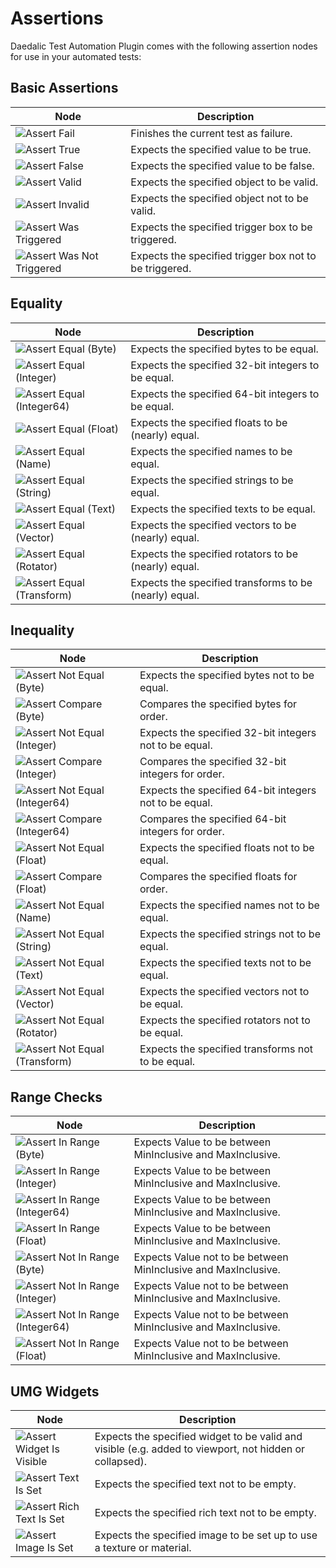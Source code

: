 # Assertions

Daedalic Test Automation Plugin comes with the following assertion nodes for use in your automated tests:

## Basic Assertions

| Node | Description |
| --- | --- |
| ![Assert Fail](AssertFail.png) | Finishes the current test as failure. |
| ![Assert True](AssertTrue.png) | Expects the specified value to be true. |
| ![Assert False](AssertFalse.png) | Expects the specified value to be false. |
| ![Assert Valid](AssertValid.png) | Expects the specified object to be valid. |
| ![Assert Invalid](AssertInvalid.png) | Expects the specified object not to be valid. |
| ![Assert Was Triggered](AssertWasTriggered.png) | Expects the specified trigger box to be triggered. |
| ![Assert Was Not Triggered](AssertWasNotTriggered.png) | Expects the specified trigger box not to be triggered. |

## Equality

| Node | Description |
| --- | --- |
| ![Assert Equal (Byte)](AssertEqualByte.png) | Expects the specified bytes to be equal. |
| ![Assert Equal (Integer)](AssertEqualInteger.png) | Expects the specified 32-bit integers to be equal. |
| ![Assert Equal (Integer64)](AssertEqualInteger64.png) | Expects the specified 64-bit integers to be equal. |
| ![Assert Equal (Float)](AssertEqualFloat.png) | Expects the specified floats to be (nearly) equal. |
| ![Assert Equal (Name)](AssertEqualName.png) | Expects the specified names to be equal. |
| ![Assert Equal (String)](AssertEqualString.png) | Expects the specified strings to be equal. |
| ![Assert Equal (Text)](AssertEqualText.png) | Expects the specified texts to be equal. |
| ![Assert Equal (Vector)](AssertEqualVector.png) | Expects the specified vectors to be (nearly) equal. |
| ![Assert Equal (Rotator)](AssertEqualRotator.png) | Expects the specified rotators to be (nearly) equal. |
| ![Assert Equal (Transform)](AssertEqualTransform.png) | Expects the specified transforms to be (nearly) equal. |

## Inequality

| Node | Description |
| --- | --- |
| ![Assert Not Equal (Byte)](AssertNotEqualByte.png) | Expects the specified bytes not to be equal. |
| ![Assert Compare (Byte)](AssertCompareByte.png) | Compares the specified bytes for order. |
| ![Assert Not Equal (Integer)](AssertNotEqualInteger.png) | Expects the specified 32-bit integers not to be equal. |
| ![Assert Compare (Integer)](AssertCompareInteger.png) | Compares the specified 32-bit integers for order. |
| ![Assert Not Equal (Integer64)](AssertNotEqualInteger64.png) | Expects the specified 64-bit integers not to be equal. |
| ![Assert Compare (Integer64)](AssertCompareInteger64.png) | Compares the specified 64-bit integers for order. |
| ![Assert Not Equal (Float)](AssertNotEqualFloat.png) | Expects the specified floats not to be equal. |
| ![Assert Compare (Float)](AssertCompareFloat.png) | Compares the specified floats for order. |
| ![Assert Not Equal (Name)](AssertNotEqualName.png) | Expects the specified names not to be equal. |
| ![Assert Not Equal (String)](AssertNotEqualString.png) | Expects the specified strings not to be equal. |
| ![Assert Not Equal (Text)](AssertNotEqualText.png) | Expects the specified texts not to be equal. |
| ![Assert Not Equal (Vector)](AssertNotEqualVector.png) | Expects the specified vectors not to be equal. |
| ![Assert Not Equal (Rotator)](AssertNotEqualRotator.png) | Expects the specified rotators not to be equal. |
| ![Assert Not Equal (Transform)](AssertNotEqualTransform.png) | Expects the specified transforms not to be equal. |

## Range Checks

| Node | Description |
| --- | --- |
| ![Assert In Range (Byte)](AssertInRangeByte.png) | Expects Value to be between MinInclusive and MaxInclusive. |
| ![Assert In Range (Integer)](AssertInRangeInteger.png) | Expects Value to be between MinInclusive and MaxInclusive. |
| ![Assert In Range (Integer64)](AssertInRangeInteger64.png) | Expects Value to be between MinInclusive and MaxInclusive. |
| ![Assert In Range (Float)](AssertInRangeFloat.png) | Expects Value to be between MinInclusive and MaxInclusive. |
| ![Assert Not In Range (Byte)](AssertNotInRangeByte.png) | Expects Value not to be between MinInclusive and MaxInclusive. |
| ![Assert Not In Range (Integer)](AssertNotInRangeInteger.png) | Expects Value not to be between MinInclusive and MaxInclusive. |
| ![Assert Not In Range (Integer64)](AssertNotInRangeInteger64.png) | Expects Value not to be between MinInclusive and MaxInclusive. |
| ![Assert Not In Range (Float)](AssertNotInRangeFloat.png) | Expects Value not to be between MinInclusive and MaxInclusive. |

## UMG Widgets

| Node | Description |
| --- | --- |
| ![Assert Widget Is Visible](AssertWidgetIsVisible.png) | Expects the specified widget to be valid and visible (e.g. added to viewport, not hidden or collapsed). |
| ![Assert Text Is Set](AssertTextIsSet.png) | Expects the specified text not to be empty. |
| ![Assert Rich Text Is Set](AssertRichTextIsSet.png) | Expects the specified rich text not to be empty. |
| ![Assert Image Is Set](AssertImageIsSet.png) | Expects the specified image to be set up to use a texture or material. |
